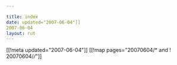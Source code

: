 ```yaml
---

title: index
date: updated="2007-06-04"]]
2007-06-04
layout: rut
---
```


[[!meta updated="2007-06-04"]]
[[!map pages="20070604/* and ! 20070604/*/*"]]
